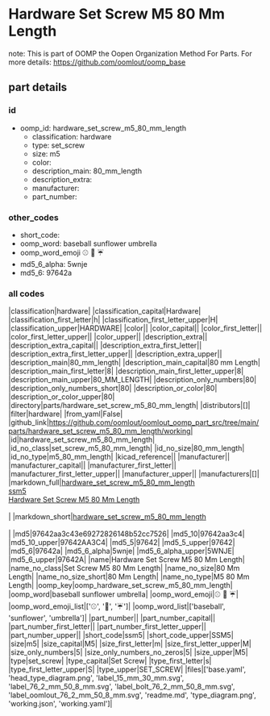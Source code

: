 # Hardware Set Screw M5 80 Mm Length  

note: This is part of OOMP the Oopen Organization Method For Parts. For more details: https://github.com/oomlout/oomp_base

##  part details





### id
* oomp_id: hardware_set_screw_m5_80_mm_length
  * classification: hardware
  * type: set_screw
  * size: m5
  * color: 
  * description_main: 80_mm_length
  * description_extra: 
  * manufacturer: 
  * part_number: 

### other_codes
* short_code: 
* oomp_word: baseball sunflower umbrella
* oomp_word_emoji :baseball: :sunflower: :umbrella:
* md5_6_alpha: 5wnje
* md5_6: 97642a

### all codes 
|classification|hardware|
|classification_capital|Hardware|
|classification_first_letter|h|
|classification_first_letter_upper|H|
|classification_upper|HARDWARE|
|color||
|color_capital||
|color_first_letter||
|color_first_letter_upper||
|color_upper||
|description_extra||
|description_extra_capital||
|description_extra_first_letter||
|description_extra_first_letter_upper||
|description_extra_upper||
|description_main|80_mm_length|
|description_main_capital|80 mm Length|
|description_main_first_letter|8|
|description_main_first_letter_upper|8|
|description_main_upper|80_MM_LENGTH|
|description_only_numbers|80|
|description_only_numbers_short|80|
|description_or_color|80|
|description_or_color_upper|80|
|directory|parts/hardware_set_screw_m5_80_mm_length|
|distributors|[]|
|filter|hardware|
|from_yaml|False|
|github_link|https://github.com/oomlout/oomlout_oomp_part_src/tree/main/parts/hardware_set_screw_m5_80_mm_length/working|
|id|hardware_set_screw_m5_80_mm_length|
|id_no_class|set_screw_m5_80_mm_length|
|id_no_size|80_mm_length|
|id_no_type|m5_80_mm_length|
|kicad_reference||
|manufacturer||
|manufacturer_capital||
|manufacturer_first_letter||
|manufacturer_first_letter_upper||
|manufacturer_upper||
|manufacturers|[]|
|markdown_full|[hardware_set_screw_m5_80_mm_length](https://github.com/oomlout/oomlout_oomp_part_src/tree/main/parts/hardware_set_screw_m5_80_mm_length/working)<br>[ssm5](https://github.com/oomlout/oomlout_oomp_part_src/tree/main/parts/hardware_set_screw_m5_80_mm_length/working)<br>[Hardware Set Screw M5 80 Mm Length](https://github.com/oomlout/oomlout_oomp_part_src/tree/main/parts/hardware_set_screw_m5_80_mm_length/working)<br><br>|
|markdown_short|[hardware_set_screw_m5_80_mm_length](https://github.com/oomlout/oomlout_oomp_part_src/tree/main/parts/hardware_set_screw_m5_80_mm_length/working)<br><br>|
|md5|97642aa3c43e69272826148b52cc7526|
|md5_10|97642aa3c4|
|md5_10_upper|97642AA3C4|
|md5_5|97642|
|md5_5_upper|97642|
|md5_6|97642a|
|md5_6_alpha|5wnje|
|md5_6_alpha_upper|5WNJE|
|md5_6_upper|97642A|
|name|Hardware Set Screw M5 80 Mm Length|
|name_no_class|Set Screw M5 80 Mm Length|
|name_no_size|80 Mm Length|
|name_no_size_short|80 Mm Length|
|name_no_type|M5 80 Mm Length|
|oomp_key|oomp_hardware_set_screw_m5_80_mm_length|
|oomp_word|baseball sunflower umbrella|
|oomp_word_emoji|:baseball: :sunflower: :umbrella:|
|oomp_word_emoji_list|[':baseball:', ':sunflower:', ':umbrella:']|
|oomp_word_list|['baseball', 'sunflower', 'umbrella']|
|part_number||
|part_number_capital||
|part_number_first_letter||
|part_number_first_letter_upper||
|part_number_upper||
|short_code|ssm5|
|short_code_upper|SSM5|
|size|m5|
|size_capital|M5|
|size_first_letter|m|
|size_first_letter_upper|M|
|size_only_numbers|5|
|size_only_numbers_no_zeros|5|
|size_upper|M5|
|type|set_screw|
|type_capital|Set Screw|
|type_first_letter|s|
|type_first_letter_upper|S|
|type_upper|SET_SCREW|
|files|['base.yaml', 'head_type_diagram.png', 'label_15_mm_30_mm.svg', 'label_76_2_mm_50_8_mm.svg', 'label_bolt_76_2_mm_50_8_mm.svg', 'label_oomlout_76_2_mm_50_8_mm.svg', 'readme.md', 'type_diagram.png', 'working.json', 'working.yaml']|
